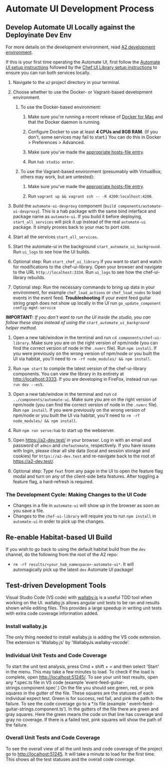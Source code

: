 # Automate UI Development Process

## Develop Automate UI Locally against the Deployinate Dev Env

For more details on the development environment, read [A2 development environment](./DEV_ENVIRONMENT.md).

If this is your first time operating the Automate UI, first follow the [Automate UI setup instructions](../components/automate-ui/README.md)
followed by the [Chef UI Library setup instructions](../components/chef-ui-library/README.md) to ensure you can run both services locally.

1. Navigate to the `a2` project directory in your terminal.

1. Choose whether to use the Docker- or Vagrant-based development environment.

    1. To use the Docker-based environment:

        1. Make sure you're running a recent release of
           [Docker for Mac](https://store.docker.com/editions/community/docker-ce-desktop-mac) and that the Docker
           daemon is running.

        1. Configure Docker to use at least **4 CPUs and 8GB RAM**. (If you don't, some services may
           fail to start.) You can do this in Docker &gt; Preferences &gt; Advanced.

        1. Make sure you've made the [appropriate hosts-file entry](./DEV_ENVIRONMENT.md#docker-setup).

        1. Run `hab studio enter`.

    1. To use the Vagrant-based environment (presumably with VirtualBox; others may work, but are untested):

        1. Make sure you've made the [appropriate hosts-file entry](./DEV_ENVIRONMENT.md#vagrant-setup).

        1. Run `vagrant up && vagrant ssh -- -R 4200:localhost:4200`.

1. Build the `automate-ui-devproxy` component (`build components/automate-ui-devproxy`). This is a
   hab package with the same bind interface and package name as `automate-ui`. If you build it
   before deploying, `start_all_services` will pick it up instead of the real `automate-ui` package.
   It simply proxies back to your mac to port `4200`.

1. Start all the services `start_all_services`.

1. Start the automate-ui in the background `start_automate_ui_background`. Run `ui_logs` to see how
   the UI builds.

1. Optional step: Run `start_chef_ui_library` if you want to start and watch for modifications to the
   chef-ui-library. Open your browser and navigate to the URL `http://localhost:3334`. Run `ui_logs`
   to see how the chef-ui-library rebuilds.

1. Optional step: Run the necessary commands to bring up data in your environment,
   for example `chef_load_actions` or `chef_load_nodes` to load events in the event feed. 
   **Troubleshooting** If your event feed guitar string graph does not show up locally in the UI
   run `go_update_component config-mgmt-service`

**IMPORTANT:** _If you don't want to run the UI inside the studio, you can follow these steps
instead of using the `start_automate_ui_background` helper method._

1. Open a new tab/window in the terminal and run `cd components/chef-ui-library`. Make sure
   you are on the right version of npm/node (you can find the correct version of node in the `.nvmrc`
   file). Run `npm install`. If you were previously on the wrong version of npm/node or you built
   the UI via habitat, you'll need to `rm -rf node_modules/ && npm install`.

1. Run `npm start` to compile the latest version of the chef-ui-library components. You can view
   the library in its entirety at <http://localhost:3333>. If you are developing in FireFox,
   instead run `npm run dev --es5`.

1. Open a new tab/window in the terminal and run `cd ../components/automate-ui`. Make sure
   you are on the right version of npm/node (you can find the correct version of node in the `.nvmrc`
   file). Run `npm install`. If you were previously on the wrong version of npm/node or you built
   the UI via habitat, you'll need to `rm -rf node_modules/ && npm install`.

1. Run `npm run serve:hab` to start up the webserver.

1. Open <https://a2-dev.test/> in your browser. Log in with an email and password of `admin`
   and `chefautomate`, respectively. If you have issues with login, please clear all site data (local
   and session storage and cookies) for `https://a2-dev.test` and re-navigate back to the root of
   <https://a2-dev.test/>.

1. Optional step: Type `feat` from any page in the UI to open the feature flag modal and turn on any of the client-side beta features. After toggling a feature flag, a hard-refresh is required.

### The Development Cycle: Making Changes to the UI Code

* Changes in a file in `automate-ui` will show up in the browser as soon as you save a file.
* Changes to the `chef-ui-library` will require you to run `npm install` in `automate-ui` in order to pick up the changes.

## Re-enable Habitat-based UI Build

If you wish to go back to using the default habitat build from the `dev` channel,
do the following from the root of the A2 repo:

* `rm -rf results/<your_hab_namespace>-automate-ui*`. It will automagically pick up the latest `dev` Automate UI package!

## Test-driven Development Tools

Visual Studio Code (VS code) with [wallaby.js](https://wallabyjs.com/) is a useful TDD tool when
working on the UI. wallaby.js allows angular unit tests to be ran and results shown while editing
files. This provides a large speedup in writing unit tests with extra code coverage information added.

### Install wallaby.js

The only thing needed to install wallaby.js is adding the VS code extension. The extension is
'Wallaby.js' by 'WallabyJs.wallaby-vscode'.

### Individual Unit Tests and Code Coverage

To start the unit test analysis, press Cmd + shift + = and then select 'Start' in the menu. This may
take a few minutes to load. To check if the load is complete, open <http://localhost:51245/>. To see
your unit test results, open any *.spec.ts file in VS code (example
'event-feed-guitar-strings.component.spec'.) On the file you should see green, red, or
pink squares in the gutter of the file. These squares are the statuses of each individual expect
test. Green is for success, red fail, and pink the path to the failure. To see the code coverage
go to a *.ts file (example ‘ event-feed-guitar-strings.component.ts’). In the gutters of the file
there are green and gray squares. Here the green means the code on that line has coverage and gray
no coverage. If there is a failed test, pink squares will show the path of the failure.

### Overall Unit Tests and Code Coverage

To see the overall view of all the unit tests and code coverage of the project go
to <http://localhost:51245>. It will take a minute to load for the first time. This shows all the
test statuses and the overall code coverage.
